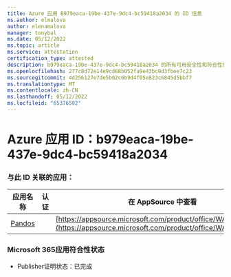 ```yaml
---
title: Azure 应用 B979eaca-19be-437e-9dc4-bc59418a2034 的 ID 信息
ms.author: elmalova
author: elenamalova
manager: tonybal
ms.date: 05/12/2022
ms.topic: article
ms.service: attestation
certification_type: attested
description: b979eaca-19be-437e-9dc4-bc59418a2034 的所有可用安全性和符合性信息。
ms.openlocfilehash: 277c8d72e14e9cd68b052fa9e43bc9d3fbee7c23
ms.sourcegitcommit: 4d256127e7de5b02c6b9d4f05e823c6845d5bbf7
ms.translationtype: MT
ms.contentlocale: zh-CN
ms.lasthandoff: 05/12/2022
ms.locfileid: "65376592"
---
```

# <a name="azure-app-id-b979eaca-19be-437e-9dc4-bc59418a2034"></a>Azure 应用 ID：b979eaca-19be-437e-9dc4-bc59418a2034


### <a name="apps-associated-with-this-id"></a>与此 ID 关联的应用：
| **应用名称** | **认证** | **在 AppSource 中查看** |
|--------------|---------------|-----------------------|
| [Pandos](../forward/WA200003534.md) |  | [https://appsource.microsoft.com/product/office/WA200003534](https://appsource.microsoft.com/product/office/WA200003534) |

### <a name="microsoft-365-app-compliance-status"></a>Microsoft 365应用符合性状态
- Publisher证明状态：已完成
